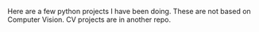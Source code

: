 Here are a few python projects I have been doing. These are not based on Computer Vision.
CV projects are in another repo.
